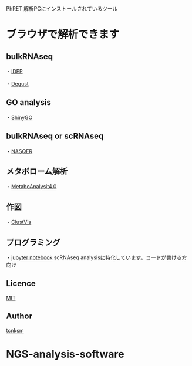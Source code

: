 PhRET 解析PCにインストールされているツール

ブラウザで解析できます
========================================================


## bulkRNAseq
・[iDEP](http://10.164.179.3/idep92/)

・[Degust](http://10.164.179.3:8001/)



## GO analysis
・[ShinyGO](http://10.164.179.3/go60/)



## bulkRNAseq or scRNAseq
・[NASQER](http://10.164.179.3:8083/)



## メタボローム解析
・[MetaboAnalysit4.0](http://10.164.179.3:8080/MetaboAnalyst/faces/home.xhtml)



## 作図
・[ClustVis](http://10.164.179.3:3737/)



## プログラミング
・[jupyter notebook](http://10.164.179.3:8888/tree)  scRNAseq analysisに特化しています。コードが書ける方向け



## Licence



[MIT](https://github.com/tcnksm/tool/blob/master/LICENCE)

## Author

[tcnksm](https://github.com/tcnksm)

# NGS-analysis-software

